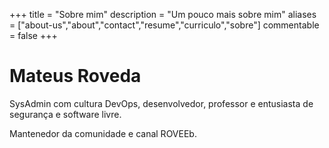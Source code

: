+++
title = "Sobre mim"
description = "Um pouco mais sobre mim"
aliases = ["about-us","about","contact","resume","curriculo","sobre"]
commentable = false
+++

Mateus Roveda
======

SysAdmin com cultura DevOps, desenvolvedor, professor e entusiasta de segurança e software livre.

Mantenedor da comunidade e canal ROVEEb.


